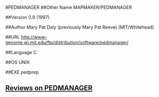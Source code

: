 #PEDMANAGER
##Other Name
MAPMAKER/PEDMANAGER

##Version
0.9 (1997)

##Author
Mary Pat Daly (previously Mary Pat Reeve) (MIT/Whitehead)

##URL
http://www-genome.wi.mit.edu/ftp/distribution/software/pedmanager/

##Language
C

##OS
UNIX

##EXE
pedprep


## [Reviews on PEDMANAGER](https://github.com/gaow/genetic-analysis-software/issues/387)